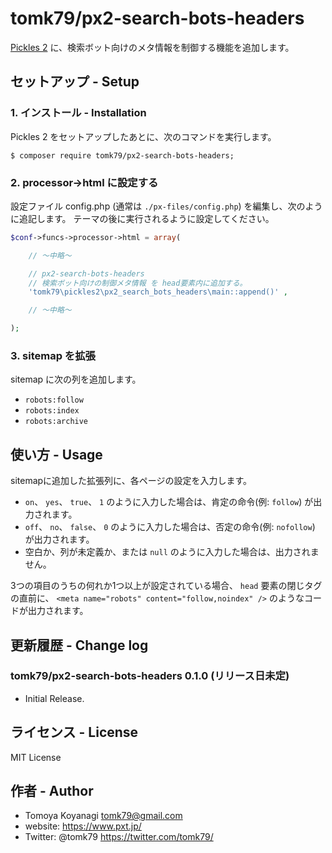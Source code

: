 # tomk79/px2-search-bots-headers

[Pickles 2](https://pickles2.pxt.jp/) に、検索ボット向けのメタ情報を制御する機能を追加します。


## セットアップ - Setup

### 1. インストール - Installation

Pickles 2 をセットアップしたあとに、次のコマンドを実行します。

```
$ composer require tomk79/px2-search-bots-headers;
```

### 2. processor->html に設定する

設定ファイル config.php (通常は `./px-files/config.php`) を編集し、次のように追記します。
テーマの後に実行されるように設定してください。

```php
$conf->funcs->processor->html = array(

    // 〜中略〜

    // px2-search-bots-headers
    // 検索ボット向けの制御メタ情報 を head要素内に追加する。
    'tomk79\pickles2\px2_search_bots_headers\main::append()' ,

    // 〜中略〜

);
```

### 3. sitemap を拡張

sitemap に次の列を追加します。

- `robots:follow`
- `robots:index`
- `robots:archive`


## 使い方 - Usage

sitemapに追加した拡張列に、各ページの設定を入力します。

- `on`、 `yes`、 `true`、 `1` のように入力した場合は、肯定の命令(例: `follow`) が出力されます。
- `off`、 `no`、 `false`、 `0` のように入力した場合は、否定の命令(例: `nofollow`) が出力されます。
- 空白か、列が未定義か、または `null` のように入力した場合は、出力されません。

3つの項目のうちの何れか1つ以上が設定されている場合、
`head` 要素の閉じタグの直前に、
`<meta name="robots" content="follow,noindex" />` のようなコードが出力されます。


## 更新履歴 - Change log

### tomk79/px2-search-bots-headers 0.1.0 (リリース日未定)

- Initial Release.


## ライセンス - License

MIT License


## 作者 - Author

- Tomoya Koyanagi <tomk79@gmail.com>
- website: <https://www.pxt.jp/>
- Twitter: @tomk79 <https://twitter.com/tomk79/>
